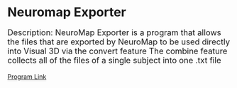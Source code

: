 # Neuromap Exporter

<p style = "font-size:18px">
Description:
NeuroMap Exporter is a program that allows the files that are exported by NeuroMap to be used directly into Visual 3D via the convert feature The combine feature collects all of the files of a single subject into one .txt file


</p>

<p style = "font-size:16px">

</p>

<a href = "https://github.com/JDPRi/NeuroMap-Exporter/blob/master/NM%20Exporter%200.1.exe" download = "Neurnomap Exporter"> 
Program Link</a>
